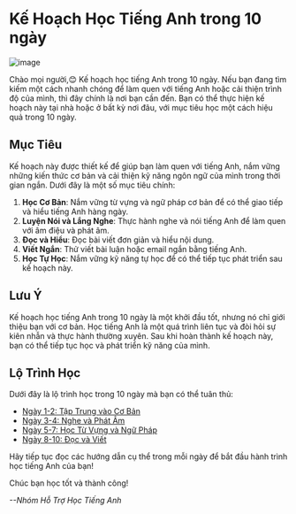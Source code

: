 # Kế Hoạch Học Tiếng Anh trong 10 ngày

![image](https://github.com/Tanh2003/CNPMNC_TH/assets/109021417/f0e07f0d-7b5d-4360-844a-be965b7ec53d)

Chào mọi người,😊
Kế hoạch học tiếng Anh trong 10 ngày. Nếu bạn đang tìm kiếm một cách nhanh chóng để làm quen với tiếng Anh hoặc cải thiện trình độ của mình, thì đây chính là nơi bạn cần đến. Bạn có thể thực hiện kế hoạch này tại nhà hoặc ở bất kỳ nơi đâu, với mục tiêu học một cách hiệu quả trong 10 ngày.

## Mục Tiêu

Kế hoạch này được thiết kế để giúp bạn làm quen với tiếng Anh, nắm vững những kiến thức cơ bản và cải thiện kỹ năng ngôn ngữ của mình trong thời gian ngắn. Dưới đây là một số mục tiêu chính:

1. **Học Cơ Bản**: Nắm vững từ vựng và ngữ pháp cơ bản để có thể giao tiếp và hiểu tiếng Anh hàng ngày.
2. **Luyện Nói và Lắng Nghe**: Thực hành nghe và nói tiếng Anh để làm quen với âm điệu và phát âm.
3. **Đọc và Hiểu**: Đọc bài viết đơn giản và hiểu nội dung.
4. **Viết Ngắn**: Thử viết bài luận hoặc email ngắn bằng tiếng Anh.
5. **Học Tự Học**: Nắm vững kỹ năng tự học để có thể tiếp tục phát triển sau kế hoạch này.

## Lưu Ý

Kế hoạch học tiếng Anh trong 10 ngày là một khởi đầu tốt, nhưng nó chỉ giới thiệu bạn với cơ bản. Học tiếng Anh là một quá trình liên tục và đòi hỏi sự kiên nhẫn và thực hành thường xuyên. Sau khi hoàn thành kế hoạch này, bạn có thể tiếp tục học và phát triển kỹ năng của mình.

## Lộ Trình Học

Dưới đây là lộ trình học trong 10 ngày mà bạn có thể tuân thủ:

- [Ngày 1-2: Tập Trung vào Cơ Bản](day1-2.md)
- [Ngày 3-4: Nghe và Phát Âm](day3-4.md)
- [Ngày 5-7: Học Từ Vựng và Ngữ Pháp](day5-7.md)
- [Ngày 8-10: Đọc và Viết](day8-10.md)

Hãy tiếp tục đọc các hướng dẫn cụ thể trong mỗi ngày để bắt đầu hành trình học tiếng Anh của bạn!

Chúc bạn học tốt và thành công!

_--Nhóm Hỗ Trợ Học Tiếng Anh_

